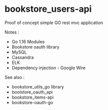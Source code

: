 # bookstore_users-api

Proof of concept simple GO rest mvc application  

Notes : 

* Go 1.16 Modules
* Bookstore oauth library
* MySQL
* Cassandra
* ELK 
* Dependency injection - Google Wire

See also :

- bookstore_utils_go library
- boolstore_oauth_api
- bookstore_items-api
- bookstore-oauth-go
